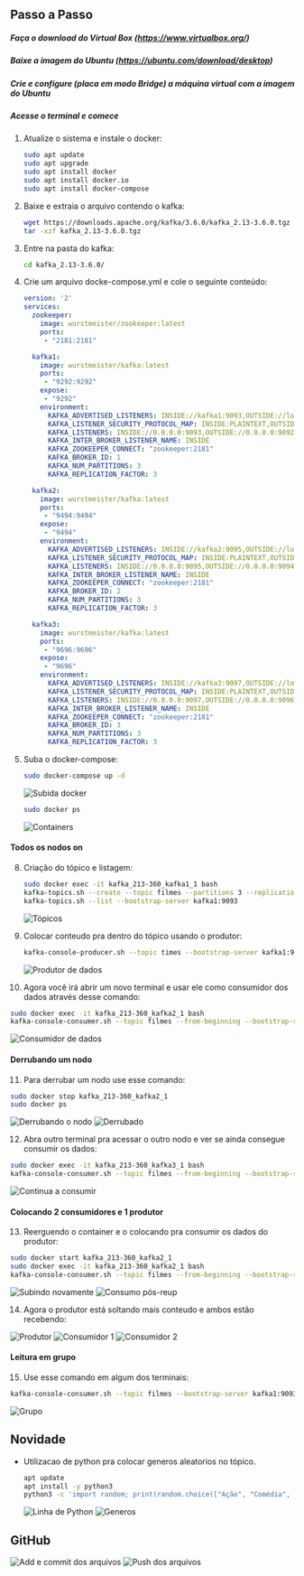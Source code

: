 ## Passo a Passo

##### Faça o download do Virtual Box (https://www.virtualbox.org/)

##### Baixe a imagem do Ubuntu (https://ubuntu.com/download/desktop)

##### Crie e configure (placa em modo Bridge) a máquina virtual com a imagem do Ubuntu

##### Acesse o terminal e comece

1. Atualize o sistema e instale o docker:
    ```bash
    sudo apt update
    sudo apt upgrade
    sudo apt install docker
    sudo apt install docker.io
    sudo apt install docker-compose
    ```

2. Baixe e extraia o arquivo contendo o kafka:
    ```bash
    wget https://downloads.apache.org/kafka/3.6.0/kafka_2.13-3.6.0.tgz
    tar -xzf kafka_2.13-3.6.0.tgz
    ```

5. Entre na pasta do kafka:
    ```bash
    cd kafka_2.13-3.6.0/
    ```

6. Crie um arquivo docke-compose.yml e cole o seguinte conteúdo:

    ```yaml
    version: '2'
    services:
      zookeeper:
        image: wurstmeister/zookeeper:latest
        ports:
         - "2181:2181"

      kafka1:
        image: wurstmeister/kafka:latest
        ports:
         - "9292:9292"
        expose:
         - "9292"
        environment:
          KAFKA_ADVERTISED_LISTENERS: INSIDE://kafka1:9093,OUTSIDE://localhost:9092
          KAFKA_LISTENER_SECURITY_PROTOCOL_MAP: INSIDE:PLAINTEXT,OUTSIDE:PLAINTEXT
          KAFKA_LISTENERS: INSIDE://0.0.0.0:9093,OUTSIDE://0.0.0.0:9092
          KAFKA_INTER_BROKER_LISTENER_NAME: INSIDE
          KAFKA_ZOOKEEPER_CONNECT: "zookeeper:2181"
          KAFKA_BROKER_ID: 1
          KAFKA_NUM_PARTITIONS: 3
          KAFKA_REPLICATION_FACTOR: 3

      kafka2:
        image: wurstmeister/kafka:latest
        ports:
         - "9494:9494"
        expose:
         - "9494"
        environment:
          KAFKA_ADVERTISED_LISTENERS: INSIDE://kafka2:9095,OUTSIDE://localhost:9094
          KAFKA_LISTENER_SECURITY_PROTOCOL_MAP: INSIDE:PLAINTEXT,OUTSIDE:PLAINTEXT
          KAFKA_LISTENERS: INSIDE://0.0.0.0:9095,OUTSIDE://0.0.0.0:9094
          KAFKA_INTER_BROKER_LISTENER_NAME: INSIDE
          KAFKA_ZOOKEEPER_CONNECT: "zookeeper:2181"
          KAFKA_BROKER_ID: 2
          KAFKA_NUM_PARTITIONS: 3
          KAFKA_REPLICATION_FACTOR: 3

      kafka3:
        image: wurstmeister/kafka:latest
        ports:
         - "9696:9696"
        expose:
         - "9696"
        environment:
          KAFKA_ADVERTISED_LISTENERS: INSIDE://kafka3:9097,OUTSIDE://localhost:9096
          KAFKA_LISTENER_SECURITY_PROTOCOL_MAP: INSIDE:PLAINTEXT,OUTSIDE:PLAINTEXT
          KAFKA_LISTENERS: INSIDE://0.0.0.0:9097,OUTSIDE://0.0.0.0:9096
          KAFKA_INTER_BROKER_LISTENER_NAME: INSIDE
          KAFKA_ZOOKEEPER_CONNECT: "zookeeper:2181"
          KAFKA_BROKER_ID: 3
          KAFKA_NUM_PARTITIONS: 3
          KAFKA_REPLICATION_FACTOR: 3
    ```

7. Suba o docker-compose:
    
    ```bash
    sudo docker-compose up -d
    ```
    ![Subida docker](images/dockerup.png)
    
    ```bash
    sudo docker ps
    ```
    ![Containers](images/containers.png)

#### Todos os nodos on

8. Criação do tópico e listagem:
    
    ```bash
    sudo docker exec -it kafka_213-360_kafka1_1 bash
    kafka-topics.sh --create --topic filmes --partitions 3 --replication-factor 3 --bootstrap-server kafka1:9093
    kafka-topics.sh --list --bootstrap-server kafka1:9093
    ```
    ![Tópicos](images/topicos.png)
    
9. Colocar conteudo pra dentro do tópico usando o produtor:

   ```bash
   kafka-console-producer.sh --topic times --bootstrap-server kafka1:9093
   ```
   ![Produtor de dados](images/inputdedados.png)
   
10. Agora você irá abrir um novo terminal e usar ele como consumidor dos dados através desse comando:
   
   ```bash
   sudo docker exec -it kafka_213-360_kafka2_1 bash
   kafka-console-consumer.sh --topic filmes --from-beginning --bootstrap-server kafka1:9093
   ```
   ![Consumidor de dados](images/consumidor.png)
   
   
#### Derrubando um nodo

11. Para derrubar um nodo use esse comando:
   
   ```bash
   sudo docker stop kafka_213-360_kafka2_1
   sudo docker ps
   ```
   ![Derrubando o nodo](images/stopcontainer.png)
   ![Derrubado](images/derrubado.png)
   
12. Abra outro terminal pra acessar o outro nodo e ver se ainda consegue consumir os dados:

   ```bash
   sudo docker exec -it kafka_213-360_kafka3_1 bash
   kafka-console-consumer.sh --topic filmes --from-beginning --bootstrap-server kafka1:9093
   ```
   ![Continua a consumir](images/consumo3.png)
   
#### Colocando 2 consumidores e 1 produtor

13. Reerguendo o container e o colocando pra consumir os dados do produtor:
   
   ```bash
   sudo docker start kafka_213-360_kafka2_1
   sudo docker exec -it kafka_213-360_kafka2_1 bash   
   kafka-console-consumer.sh --topic filmes --from-beginning --bootstrap-server kafka1:9093
   ```
   ![Subindo novamente](images/reupdocontainer.png)
   ![Consumo pós-reup](images/consumo2posreup.png)

14. Agora o produtor está soltando mais conteudo e ambos estão recebendo:

   ![Produtor](images/produtor.png)
   ![Consumidor 1](images/consumidor1.png)
   ![Consumidor 2](images/consumidor2.png)
   
#### Leitura em grupo

15. Use esse comando em algum dos terminais:

   ```bash
   kafka-console-consumer.sh --topic filmes --bootstrap-server kafka1:9093 --from-beginning --group meu-grupo
   ```
   ![Grupo](images/grupo.png)   
   
## Novidade

- Utilizacao de python pra colocar generos aleatorios no tópico.

    ```bash
    apt update
    apt install -y python3
    python3 -c 'import random; print(random.choice(["Ação", "Comédia", "Drama"]))' | kafka-console-producer.sh --topic filmes --bootstrap-server kafka1:9093
    ```

    ![Linha de Python](images/python.png)
    ![Generos](images/generosaleatorios.png)
    
## GitHub

![Add e commit dos arquivos](images/git-addecommit.png)
![Push dos arquivos](images/git-push.png)

